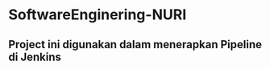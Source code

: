 # SoftwareEnginering-NURI

Project ini digunakan dalam menerapkan Pipeline di Jenkins
----------------------------------------------------
